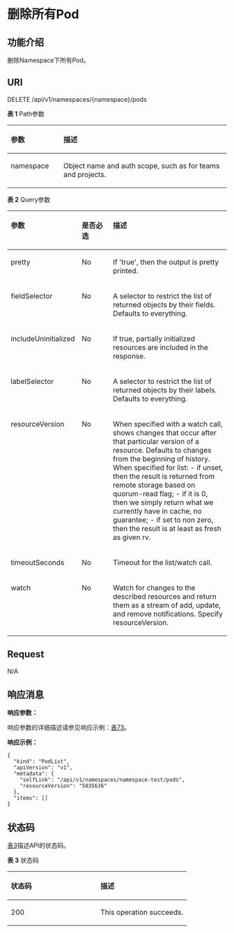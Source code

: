 # 删除所有Pod<a name="cci_02_3008"></a>

## 功能介绍<a name="section45237642"></a>

删除Namespace下所有Pod。

## URI<a name="section4485596"></a>

DELETE /api/v1/namespaces/\{namespace\}/pods

**表 1**  Path参数

<a name="table1696332124519"></a>
<table><thead align="left"><tr id="row11961332194516"><th class="cellrowborder" valign="top" width="24%" id="mcps1.2.3.1.1"><p id="p396032144518"><a name="p396032144518"></a><a name="p396032144518"></a>参数</p>
</th>
<th class="cellrowborder" valign="top" width="76%" id="mcps1.2.3.1.2"><p id="p18962325454"><a name="p18962325454"></a><a name="p18962325454"></a>描述</p>
</th>
</tr>
</thead>
<tbody><tr id="row9960327457"><td class="cellrowborder" valign="top" width="24%" headers="mcps1.2.3.1.1 "><p id="p1496113214456"><a name="p1496113214456"></a><a name="p1496113214456"></a>namespace</p>
</td>
<td class="cellrowborder" valign="top" width="76%" headers="mcps1.2.3.1.2 "><p id="p141902036155717"><a name="p141902036155717"></a><a name="p141902036155717"></a>Object name and auth scope, such as for teams and projects.</p>
</td>
</tr>
</tbody>
</table>

**表 2**  Query参数

<a name="d0e21437"></a>
<table><thead align="left"><tr id="row57643933"><th class="cellrowborder" valign="top" width="22.45%" id="mcps1.2.4.1.1"><p id="p38646995"><a name="p38646995"></a><a name="p38646995"></a>参数</p>
</th>
<th class="cellrowborder" valign="top" width="16.33%" id="mcps1.2.4.1.2"><p id="p43398861"><a name="p43398861"></a><a name="p43398861"></a>是否必选</p>
</th>
<th class="cellrowborder" valign="top" width="61.22%" id="mcps1.2.4.1.3"><p id="p25646835"><a name="p25646835"></a><a name="p25646835"></a>描述</p>
</th>
</tr>
</thead>
<tbody><tr id="row39719496"><td class="cellrowborder" valign="top" width="22.45%" headers="mcps1.2.4.1.1 "><p id="p63162574"><a name="p63162574"></a><a name="p63162574"></a>pretty</p>
</td>
<td class="cellrowborder" valign="top" width="16.33%" headers="mcps1.2.4.1.2 "><p id="p15894869"><a name="p15894869"></a><a name="p15894869"></a>No</p>
</td>
<td class="cellrowborder" valign="top" width="61.22%" headers="mcps1.2.4.1.3 "><p id="p12416004"><a name="p12416004"></a><a name="p12416004"></a>If 'true', then the output is pretty printed.</p>
</td>
</tr>
<tr id="row44635179"><td class="cellrowborder" valign="top" width="22.45%" headers="mcps1.2.4.1.1 "><p id="p58679722"><a name="p58679722"></a><a name="p58679722"></a>fieldSelector</p>
</td>
<td class="cellrowborder" valign="top" width="16.33%" headers="mcps1.2.4.1.2 "><p id="p55437030"><a name="p55437030"></a><a name="p55437030"></a>No</p>
</td>
<td class="cellrowborder" valign="top" width="61.22%" headers="mcps1.2.4.1.3 "><p id="p61214406"><a name="p61214406"></a><a name="p61214406"></a>A selector to restrict the list of returned objects by their fields. Defaults to everything.</p>
</td>
</tr>
<tr id="row14058743"><td class="cellrowborder" valign="top" width="22.45%" headers="mcps1.2.4.1.1 "><p id="p65016393"><a name="p65016393"></a><a name="p65016393"></a>includeUninitialized</p>
</td>
<td class="cellrowborder" valign="top" width="16.33%" headers="mcps1.2.4.1.2 "><p id="p31836467"><a name="p31836467"></a><a name="p31836467"></a>No</p>
</td>
<td class="cellrowborder" valign="top" width="61.22%" headers="mcps1.2.4.1.3 "><p id="p28617054"><a name="p28617054"></a><a name="p28617054"></a>If true, partially initialized resources are included in the response.</p>
</td>
</tr>
<tr id="row56226899"><td class="cellrowborder" valign="top" width="22.45%" headers="mcps1.2.4.1.1 "><p id="p58084994"><a name="p58084994"></a><a name="p58084994"></a>labelSelector</p>
</td>
<td class="cellrowborder" valign="top" width="16.33%" headers="mcps1.2.4.1.2 "><p id="p7264069"><a name="p7264069"></a><a name="p7264069"></a>No</p>
</td>
<td class="cellrowborder" valign="top" width="61.22%" headers="mcps1.2.4.1.3 "><p id="p51518725"><a name="p51518725"></a><a name="p51518725"></a>A selector to restrict the list of returned objects by their labels. Defaults to everything.</p>
</td>
</tr>
<tr id="row61015343"><td class="cellrowborder" valign="top" width="22.45%" headers="mcps1.2.4.1.1 "><p id="p43295732"><a name="p43295732"></a><a name="p43295732"></a>resourceVersion</p>
</td>
<td class="cellrowborder" valign="top" width="16.33%" headers="mcps1.2.4.1.2 "><p id="p17293418"><a name="p17293418"></a><a name="p17293418"></a>No</p>
</td>
<td class="cellrowborder" valign="top" width="61.22%" headers="mcps1.2.4.1.3 "><p id="p58589624"><a name="p58589624"></a><a name="p58589624"></a>When specified with a watch call, shows changes that occur after that particular version of a resource. Defaults to changes from the beginning of history. When specified for list: - if unset, then the result is returned from remote storage based on quorum-read flag; - if it is 0, then we simply return what we currently have in cache, no guarantee; - if set to non zero, then the result is at least as fresh as given rv.</p>
</td>
</tr>
<tr id="row57544576"><td class="cellrowborder" valign="top" width="22.45%" headers="mcps1.2.4.1.1 "><p id="p30599111"><a name="p30599111"></a><a name="p30599111"></a>timeoutSeconds</p>
</td>
<td class="cellrowborder" valign="top" width="16.33%" headers="mcps1.2.4.1.2 "><p id="p62608889"><a name="p62608889"></a><a name="p62608889"></a>No</p>
</td>
<td class="cellrowborder" valign="top" width="61.22%" headers="mcps1.2.4.1.3 "><p id="p38155264"><a name="p38155264"></a><a name="p38155264"></a>Timeout for the list/watch call.</p>
</td>
</tr>
<tr id="row7853063"><td class="cellrowborder" valign="top" width="22.45%" headers="mcps1.2.4.1.1 "><p id="p32118376"><a name="p32118376"></a><a name="p32118376"></a>watch</p>
</td>
<td class="cellrowborder" valign="top" width="16.33%" headers="mcps1.2.4.1.2 "><p id="p51451665"><a name="p51451665"></a><a name="p51451665"></a>No</p>
</td>
<td class="cellrowborder" valign="top" width="61.22%" headers="mcps1.2.4.1.3 "><p id="p6835371"><a name="p6835371"></a><a name="p6835371"></a>Watch for changes to the described resources and return them as a stream of add, update, and remove notifications. Specify resourceVersion.</p>
</td>
</tr>
</tbody>
</table>

## Request<a name="section40370367"></a>

N/A

## 响应消息<a name="section27788989"></a>

**响应参数：**

响应参数的详细描述请参见响应示例：[表73](公共参数.md#table37251757105918)。

**响应示例：**

```
{
  "kind": "PodList",
  "apiVersion": "v1",
  "metadata": {
    "selfLink": "/api/v1/namespaces/namespace-test/pods",
    "resourceVersion": "5035636"
  },
  "items": []
}
```

## 状态码<a name="section48774309"></a>

[表3](#d0e21565)描述API的状态码。

**表 3**  状态码

<a name="d0e21565"></a>
<table><thead align="left"><tr id="row9708404"><th class="cellrowborder" valign="top" width="50%" id="mcps1.2.3.1.1"><p id="p48183242"><a name="p48183242"></a><a name="p48183242"></a>状态码</p>
</th>
<th class="cellrowborder" valign="top" width="50%" id="mcps1.2.3.1.2"><p id="p10528566"><a name="p10528566"></a><a name="p10528566"></a>描述</p>
</th>
</tr>
</thead>
<tbody><tr id="row47507485"><td class="cellrowborder" valign="top" width="50%" headers="mcps1.2.3.1.1 "><p id="p22901097"><a name="p22901097"></a><a name="p22901097"></a>200</p>
</td>
<td class="cellrowborder" valign="top" width="50%" headers="mcps1.2.3.1.2 "><p id="p43049602"><a name="p43049602"></a><a name="p43049602"></a>This operation succeeds.</p>
</td>
</tr>
</tbody>
</table>

